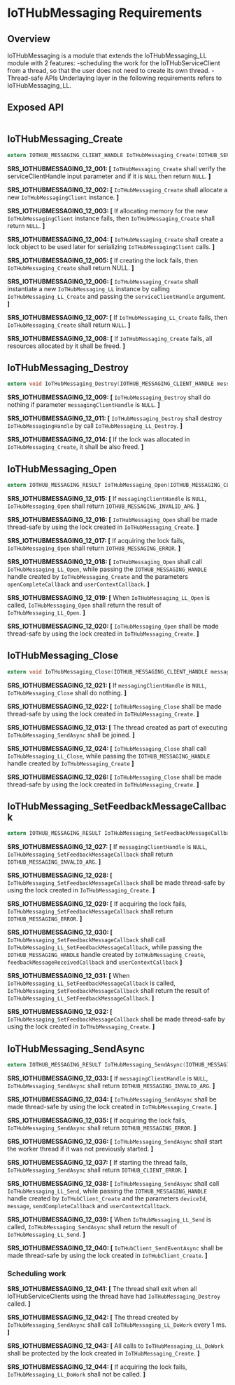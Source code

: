 ﻿# IoTHubMessaging Requirements

## Overview

IoTHubMessaging is a module that extends the IoTHubMessaging_LL module with 2 features:
-scheduling the work for the IoTHubServiceClient from a thread, so that the user does not need to create its own thread.
-Thread-safe APIs
Underlaying layer in the following requirements refers to IoTHubMessaging_LL.

## Exposed API
```c
```

## IoTHubMessaging_Create

```c 
extern IOTHUB_MESSAGING_CLIENT_HANDLE IoTHubMessaging_Create(IOTHUB_SERVICE_CLIENT_AUTH_HANDLE serviceClientHandle);
```
**SRS_IOTHUBMESSAGING_12_001: [** `IoTHubMessaging_Create` shall verify the serviceClientHandle input parameter and if it is `NULL` then return `NULL`. **]**

**SRS_IOTHUBMESSAGING_12_002: [** `IoTHubMessaging_Create` shall allocate a new `IoTHubMessagingClient` instance. **]**

**SRS_IOTHUBMESSAGING_12_003: [** If allocating memory for the new `IoTHubMessagingClient` instance fails, then `IoTHubMessaging_Create` shall return `NULL`. **]**

**SRS_IOTHUBMESSAGING_12_004: [** `IoTHubMessaging_Create` shall create a lock object to be used later for serializing `IoTHubMessagingClient` calls. **]**

**SRS_IOTHUBMESSAGING_12_005: [** If creating the lock fails, then `IoTHubMessaging_Create` shall return NULL. **]**

**SRS_IOTHUBMESSAGING_12_006: [** `IoTHubMessaging_Create` shall instantiate a new `IoTHubMessaging_LL` instance by calling `IoTHubMessaging_LL_Create` and passing the `serviceClientHandle` argument. **]**

**SRS_IOTHUBMESSAGING_12_007: [** If `IoTHubMessaging_LL_Create` fails, then `IoTHubMessaging_Create` shall return `NULL`. **]**

**SRS_IOTHUBMESSAGING_12_008: [** If `IoTHubMessaging_Create` fails, all resources allocated by it shall be freed. **]**


## IoTHubMessaging_Destroy

```c
extern void IoTHubMessaging_Destroy(IOTHUB_MESSAGING_CLIENT_HANDLE messagingClientHandle);
```
**SRS_IOTHUBMESSAGING_12_009: [** `IoTHubMessaging_Destroy` shall do nothing if parameter `messagingClientHandle` is `NULL`. **]**

**SRS_IOTHUBMESSAGING_12_011: [** `IoTHubMessaging_Destroy` shall destroy `IoTHubMessagingHandle` by call `IoTHubMessaging_LL_Destroy`. **]**

**SRS_IOTHUBMESSAGING_12_014: [** If the lock was allocated in `IoTHubMessaging_Create`, it shall be also freed. **]**


## IoTHubMessaging_Open
```c
extern IOTHUB_MESSAGING_RESULT IoTHubMessaging_Open(IOTHUB_MESSAGING_CLIENT_HANDLE messagingClientHandle, IOTHUB_OPEN_COMPLETE_CALLBACK openCompleteCallback, void* userContextCallback);
```
**SRS_IOTHUBMESSAGING_12_015: [** If `messagingClientHandle` is `NULL`, `IoTHubMessaging_Open` shall return `IOTHUB_MESSAGING_INVALID_ARG`. **]**

**SRS_IOTHUBMESSAGING_12_016: [** `IoTHubMessaging_Open` shall be made thread-safe by using the lock created in `IoTHubMessaging_Create`. **]**

**SRS_IOTHUBMESSAGING_12_017: [** If acquiring the lock fails, `IoTHubMessaging_Open` shall return `IOTHUB_MESSAGING_ERROR`. **]**

**SRS_IOTHUBMESSAGING_12_018: [** `IoTHubMessaging_Open` shall call `IoTHubMessaging_LL_Open`, while passing the `IOTHUB_MESSAGING_HANDLE` handle created by `IoTHubMessaging_Create` and the parameters `openCompleteCallback` and `userContextCallback`. **]**

**SRS_IOTHUBMESSAGING_12_019: [** When `IoTHubMessaging_LL_Open` is called, `IoTHubMessaging_Open` shall return the result of `IoTHubMessaging_LL_Open`. **]**

**SRS_IOTHUBMESSAGING_12_020: [** `IoTHubMessaging_Open` shall be made thread-safe by using the lock created in `IoTHubMessaging_Create`. **]**


## IoTHubMessaging_Close
```c
extern void IoTHubMessaging_Close(IOTHUB_MESSAGING_CLIENT_HANDLE messagingClientHandle)
```
**SRS_IOTHUBMESSAGING_12_021: [** If `messagingClientHandle` is `NULL`, `IoTHubMessaging_Close` shall do nothing. **]**

**SRS_IOTHUBMESSAGING_12_022: [** `IoTHubMessaging_Close` shall be made thread-safe by using the lock created in `IoTHubMessaging_Create`. **]**

**SRS_IOTHUBMESSAGING_12_013: [** The thread created as part of executing `IoTHubMessaging_SendAsync` shall be joined. **]**

**SRS_IOTHUBMESSAGING_12_024: [** `IoTHubMessaging_Close` shall call `IoTHubMessaging_LL_Close`, while passing the `IOTHUB_MESSAGING_HANDLE` handle created by `IoTHubMessaging_Create` **]**

**SRS_IOTHUBMESSAGING_12_026: [** `IoTHubMessaging_Close` shall be made thread-safe by using the lock created in `IoTHubMessaging_Create`. **]**


## IoTHubMessaging_SetFeedbackMessageCallback
```c
extern IOTHUB_MESSAGING_RESULT IoTHubMessaging_SetFeedbackMessageCallback(IOTHUB_MESSAGING_CLIENT_HANDLE messagingClientHandle, IOTHUB_FEEDBACK_MESSAGE_RECEIVED_CALLBACK feedbackMessageReceivedCallback, void* userContextCallback);
```
**SRS_IOTHUBMESSAGING_12_027: [** If `messagingClientHandle` is `NULL`, `IoTHubMessaging_SetFeedbackMessageCallback` shall return `IOTHUB_MESSAGING_INVALID_ARG`. **]**

**SRS_IOTHUBMESSAGING_12_028: [** `IoTHubMessaging_SetFeedbackMessageCallback` shall be made thread-safe by using the lock created in `IoTHubMessaging_Create`. **]**

**SRS_IOTHUBMESSAGING_12_029: [** If acquiring the lock fails, `IoTHubMessaging_SetFeedbackMessageCallback` shall return `IOTHUB_MESSAGING_ERROR`. **]**

**SRS_IOTHUBMESSAGING_12_030: [** `IoTHubMessaging_SetFeedbackMessageCallback` shall call `IoTHubMessaging_LL_SetFeedbackMessageCallback`, while passing the `IOTHUB_MESSAGING_HANDLE` handle created by `IoTHubMessaging_Create`, `feedbackMessageReceivedCallback` and `userContextCallback` **]**

**SRS_IOTHUBMESSAGING_12_031: [** When `IoTHubMessaging_LL_SetFeedbackMessageCallback` is called, `IoTHubMessaging_SetFeedbackMessageCallback` shall return the result of `IoTHubMessaging_LL_SetFeedbackMessageCallback`. **]**

**SRS_IOTHUBMESSAGING_12_032: [** `IoTHubMessaging_SetFeedbackMessageCallback` shall be made thread-safe by using the lock created in `IoTHubMessaging_Create`. **]**


## IoTHubMessaging_SendAsync
```c
extern IOTHUB_MESSAGING_RESULT IoTHubMessaging_SendAsync(IOTHUB_MESSAGING_CLIENT_HANDLE messagingClientHandle, const char* deviceId, IOTHUB_MESSAGE_HANDLE message, IOTHUB_SEND_COMPLETE_CALLBACK sendCompleteCallback, void* userContextCallback)
```

**SRS_IOTHUBMESSAGING_12_033: [** If `messagingClientHandle` is `NULL`, `IoTHubMessaging_SendAsync` shall return `IOTHUB_MESSAGING_INVALID_ARG`. **]**

**SRS_IOTHUBMESSAGING_12_034: [** `IoTHubMessaging_SendAsync` shall be made thread-safe by using the lock created in `IoTHubMessaging_Create`. **]**

**SRS_IOTHUBMESSAGING_12_035: [** If acquiring the lock fails, `IoTHubMessaging_SendAsync` shall return `IOTHUB_MESSAGING_ERROR`. **]**

**SRS_IOTHUBMESSAGING_12_036: [** `IoTHubMessaging_SendAsync` shall start the worker thread if it was not previously started. **]**

**SRS_IOTHUBMESSAGING_12_037: [** If starting the thread fails, `IoTHubMessaging_SendAsync` shall return `IOTHUB_CLIENT_ERROR`. **]**

**SRS_IOTHUBMESSAGING_12_038: [** `IoTHubMessaging_SendAsync` shall call `IoTHubMessaging_LL_Send`, while passing the `IOTHUB_MESSAGING_HANDLE` handle created by `IoTHubClient_Create` and the parameters `deviceId`, `message`, `sendCompleteCallback` and `userContextCallback`.

**SRS_IOTHUBMESSAGING_12_039: [** When `IoTHubMessaging_LL_Send` is called, `IoTHubMessaging_SendAsync` shall return the result of `IoTHubMessaging_LL_Send`. **]**

**SRS_IOTHUBMESSAGING_12_040: [** `IoTHubClient_SendEventAsync` shall be made thread-safe by using the lock created in `IoTHubClient_Create`. **]**


### Scheduling work

**SRS_IOTHUBMESSAGING_12_041: [** The thread shall exit when all IoTHubServiceClients using the thread have had `IoTHubMessaging_Destroy` called. **]**

**SRS_IOTHUBMESSAGING_12_042: [** The thread created by `IoTHubMessaging_SendAsync` shall call `IoTHubMessaging_LL_DoWork` every 1 ms. **]**

**SRS_IOTHUBMESSAGING_12_043: [** All calls to `IoTHubMessaging_LL_DoWork` shall be protected by the lock created in `IoTHubMessaging_Create`. **]**

**SRS_IOTHUBMESSAGING_12_044: [** If acquiring the lock fails, `IoTHubMessaging_LL_DoWork` shall not be called. **]**
